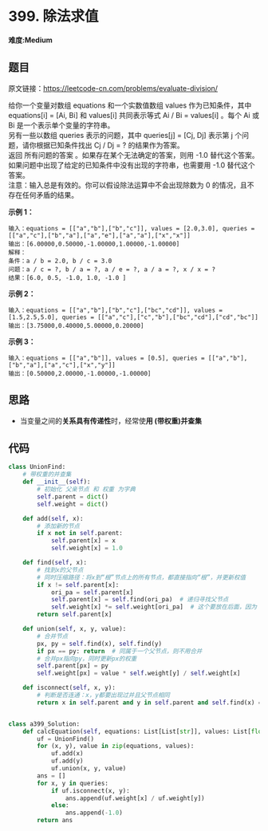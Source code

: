 # 399. 除法求值
**难度:Medium**
## 题目
原文链接：https://leetcode-cn.com/problems/evaluate-division/

给你一个变量对数组 equations 和一个实数值数组 values 作为已知条件，其中 equations[i] = [Ai, Bi] 和 values[i] 共同表示等式 Ai / Bi = values[i] 。每个 Ai 或 Bi 是一个表示单个变量的字符串。  
另有一些以数组 queries 表示的问题，其中 queries[j] = [Cj, Dj] 表示第 j 个问题，请你根据已知条件找出 Cj / Dj = ? 的结果作为答案。  
返回 所有问题的答案 。如果存在某个无法确定的答案，则用 -1.0 替代这个答案。如果问题中出现了给定的已知条件中没有出现的字符串，也需要用 -1.0 替代这个答案。  
注意：输入总是有效的。你可以假设除法运算中不会出现除数为 0 的情况，且不存在任何矛盾的结果。

**示例 1：**
```
输入：equations = [["a","b"],["b","c"]], values = [2.0,3.0], queries = [["a","c"],["b","a"],["a","e"],["a","a"],["x","x"]]
输出：[6.00000,0.50000,-1.00000,1.00000,-1.00000]
解释：
条件：a / b = 2.0, b / c = 3.0
问题：a / c = ?, b / a = ?, a / e = ?, a / a = ?, x / x = ?
结果：[6.0, 0.5, -1.0, 1.0, -1.0 ]
```
**示例 2：**
```
输入：equations = [["a","b"],["b","c"],["bc","cd"]], values = [1.5,2.5,5.0], queries = [["a","c"],["c","b"],["bc","cd"],["cd","bc"]]
输出：[3.75000,0.40000,5.00000,0.20000]
```
**示例 3：**
```
输入：equations = [["a","b"]], values = [0.5], queries = [["a","b"],["b","a"],["a","c"],["x","y"]]
输出：[0.50000,2.00000,-1.00000,-1.00000]
```

## 思路
* 当变量之间的**关系具有传递性**时，经常使**用 (带权重)并查集**

## 代码
```python
class UnionFind:
    # 带权重的并查集
    def __init__(self):
        # 初始化 父亲节点 和 权重 为字典
        self.parent = dict()
        self.weight = dict()

    def add(self, x):
        # 添加新的节点
        if x not in self.parent:
            self.parent[x] = x
            self.weight[x] = 1.0

    def find(self, x):
        # 找到x的父节点
        # 同时压缩路径：将x到“根”节点上的所有节点，都直接指向“根”，并更新权值
        if x != self.parent[x]:
            ori_pa = self.parent[x]
            self.parent[x] = self.find(ori_pa)  # 递归寻找父节点
            self.weight[x] *= self.weight[ori_pa]  # 这个要放在后面，因为 self.weight[ori_pa] 需要在递归中更新
        return self.parent[x]

    def union(self, x, y, value):
        # 合并节点
        px, py = self.find(x), self.find(y)
        if px == py: return  # 同属于一个父节点，则不用合并
        # 合并px指向py，同时更新px的权重
        self.parent[px] = py
        self.weight[px] = value * self.weight[y] / self.weight[x]

    def isconnect(self, x, y):
        # 判断是否连通：x，y都要出现过并且父节点相同
        return x in self.parent and y in self.parent and self.find(x) == self.find(y)


class a399_Solution:
    def calcEquation(self, equations: List[List[str]], values: List[float], queries: List[List[str]]) -> List[float]:
        uf = UnionFind()
        for (x, y), value in zip(equations, values):
            uf.add(x)
            uf.add(y)
            uf.union(x, y, value)
        ans = []
        for x, y in queries:
            if uf.isconnect(x, y):
                ans.append(uf.weight[x] / uf.weight[y])
            else:
                ans.append(-1.0)
        return ans
```
